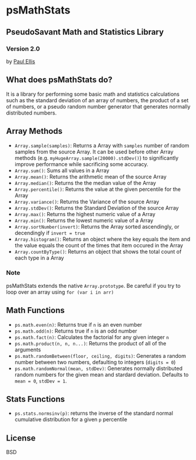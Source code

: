 # psMathStats
## PseudoSavant Math and Statistics Library
### Version 2.0
by [Paul Ellis](http://pseudosavant.com)

## What does psMathStats do?
It is a library for performing some basic math and statistics
calculations such as the standard deviation of an array of numbers, the
product of a set of numbers, or a pseudo random number generator that
generates normally distributed numbers.

## Array Methods
* `Array.sample(samples)`: Returns a Array with `samples` number of random samples from the source Array. It can be used before other Array methods (e.g. `myHugeArray.sample(20000).stdDev()`) to significantly improve performance while sacrificing some accuracy.
* `Array.sum()`: Sums all values in a Array
* `Array.mean()`: Returns the arithmetic mean of the source Array
* `Array.median()`: Returns the the median value of the Array
* `Array.percentile()`: Returns the value at the given percentile for the Array
* `Array.variance()`: Returns the Variance of the source Array
* `Array.stdDev()`: Returns the Standard Deviation of the source Array
* `Array.max()`: Returns the highest numeric value of a Array
* `Array.min()`: Returns the lowest numeric value of a Array
* `Array.sortNumber(invert)`: Returns the Array sorted ascendingly, or decendingly if `invert = true`
* `Array.histogram()`: Returns an object where the key equals the item and the value equals the count of the times that item occured in the Array
* `Array.countByType()`: Returns an object that shows the total count of each type in a Array

### Note
psMathStats extends the native `Array.prototype`. Be careful if you try to loop over an array using `for (var i in arr)`

## Math Functions
* `ps.math.even(n)`: Returns true if `n` is an even number
* `ps.math.odd(n)`: Returns true if `n` is an odd number
* `ps.math.fact(n)`: Calculates the factorial for any given integer `n`
* `ps.math.product(n, n, n...)`: Returns the product of all of the arguments
* `ps.math.randomBetween(floor, ceiling, digits)`: Generates a random number between two numbers, defaulting to integers (`digits = 0`)
* `ps.math.randomNormal(mean, stdDev)`: Generates normally distributed random numbers for the given mean and stardard deviation. Defaults to `mean = 0`, `stdDev = 1`.

## Stats Functions
* `ps.stats.normsinv(p)`: returns the inverse of the standard normal
cumulative distribution for a given `p` percentile

## License
BSD
